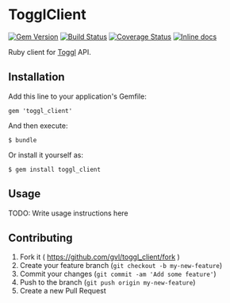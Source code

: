 # TogglClient 
[![Gem Version](https://badge.fury.io/rb/toggl_client.svg)](http://badge.fury.io/rb/toggl_client)
[![Build Status](https://travis-ci.org/gvl/toggl_client.svg?branch=master)](https://travis-ci.org/gvl/toggl_client)
[![Coverage Status](https://coveralls.io/repos/gvl/toggl_client/badge.png)](https://coveralls.io/r/gvl/toggl_client)
[![Inline docs](http://inch-ci.org/github/gvl/toggl_client.svg?branch=master)](http://inch-ci.org/github/gvl/toggl_client)

Ruby client for [Toggl](https://toggl.com) API.

## Installation

Add this line to your application's Gemfile:

    gem 'toggl_client'

And then execute:

    $ bundle

Or install it yourself as:

    $ gem install toggl_client

## Usage

TODO: Write usage instructions here

## Contributing

1. Fork it ( https://github.com/gvl/toggl_client/fork )
2. Create your feature branch (`git checkout -b my-new-feature`)
3. Commit your changes (`git commit -am 'Add some feature'`)
4. Push to the branch (`git push origin my-new-feature`)
5. Create a new Pull Request
